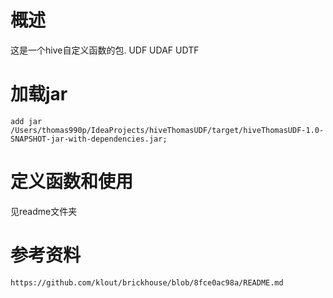 # 概述
这是一个hive自定义函数的包. UDF UDAF UDTF  


# 加载jar
```hiveql
add jar /Users/thomas990p/IdeaProjects/hiveThomasUDF/target/hiveThomasUDF-1.0-SNAPSHOT-jar-with-dependencies.jar;
```

# 定义函数和使用 
见readme文件夹


# 参考资料
```
https://github.com/klout/brickhouse/blob/8fce0ac98a/README.md
```